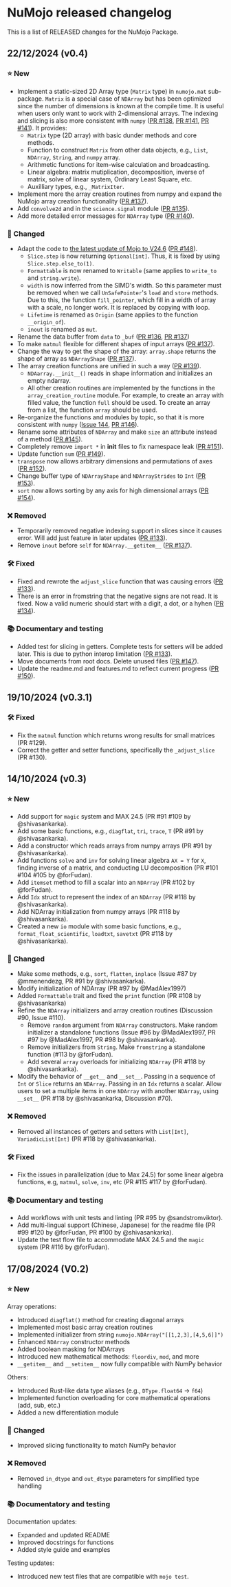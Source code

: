 # NuMojo released changelog

This is a list of RELEASED changes for the NuMojo Package.

## 22/12/2024 (v0.4)

### ⭐️ New

- Implement a static-sized 2D Array type (`Matrix` type) in `numojo.mat` sub-package. `Matrix` is a special case of `NDArray` but has been optimized since the number of dimensions is known at the compile time. It is useful when users only want to work with 2-dimensional arrays. The indexing and slicing is also more consistent with `numpy` ([PR #138](https://github.com/Mojo-Numerics-and-Algorithms-group/NuMojo/pull/138), [PR #141](https://github.com/Mojo-Numerics-and-Algorithms-group/NuMojo/pull/142), [PR #141](https://github.com/Mojo-Numerics-and-Algorithms-group/NuMojo/pull/142)). It provides:
  - `Matrix` type (2D array) with basic dunder methods and core methods.
  - Function to construct `Matrix` from other data objects, e.g., `List`, `NDArray`, `String`, and `numpy` array.
  - Arithmetic functions for item-wise calculation and broadcasting.
  - Linear algebra: matrix mutiplication, decomposition, inverse of matrix, solve of linear system, Ordinary Least Square, etc.
  - Auxilliary types, e.g., `_MatrixIter`.
- Implement more the array creation routines from numpy and expand the NuMojo array creation functionality ([PR #137](https://github.com/Mojo-Numerics-and-Algorithms-group/NuMojo/pull/137)).
- Add `convolve2d` and in the `science.signal` module ([PR #135](https://github.com/Mojo-Numerics-and-Algorithms-group/NuMojo/pull/135)).
- Add more detailed error messages for `NDArray` type ([PR #140](https://github.com/Mojo-Numerics-and-Algorithms-group/NuMojo/pull/140)).

### 🦋 Changed

- Adapt the code to [the latest update of Mojo to V24.6](https://docs.modular.com/mojo/changelog/) ([PR #148](https://github.com/Mojo-Numerics-and-Algorithms-group/NuMojo/pull/148)).
  - `Slice.step` is now returning `Optional[int]`. Thus, it is fixed by using `Slice.step.else_to(1)`.
  - `Formattable` is now renamed to `Writable` (same applies to `write_to` and `string.write`).
  - `width` is now inferred from the SIMD's width. So this parameter must be removed when we call `UnSafePointer`'s `load` and `store` methods. Due to this, the function `fill_pointer`, which fill in a width of array with a scale, no longer work. It is replaced by copying with loop.
  - `Lifetime` is renamed as `Origin` (same applies to the function `__origin_of`).
  - `inout` is renamed as `mut`.
- Rename the data buffer from `data` to `_buf` ([PR #136](https://github.com/Mojo-Numerics-and-Algorithms-group/NuMojo/pull/136), [PR #137](https://github.com/Mojo-Numerics-and-Algorithms-group/NuMojo/pull/137))
- To make `matmul` flexible for different shapes of input arrays ([PR #137](https://github.com/Mojo-Numerics-and-Algorithms-group/NuMojo/pull/137)).
- Change the way to get the shape of the array: `array.shape` returns the shape of array as `NDArrayShape` ([PR #137](https://github.com/Mojo-Numerics-and-Algorithms-group/NuMojo/pull/137)).
- The array creation functions are unified in such a way ([PR #139](https://github.com/Mojo-Numerics-and-Algorithms-group/NuMojo/pull/139)).
  - `NDAarray.__init__()` reads in shape information and initializes an empty ndarray.
  - All other creation routines are implemented by the functions in the `array_creation_routine` module. For example, to create an array with filled value, the function `full` should be used. To create an array from a list, the function `array` should be used.
- Re-organize the functions and modules by topic, so that it is more consistent with `numpy` ([Issue 144](https://github.com/Mojo-Numerics-and-Algorithms-group/NuMojo/issues/144), [PR #146](https://github.com/Mojo-Numerics-and-Algorithms-group/NuMojo/pull/146)).
- Rename some attributes of `NDArray` and make `size` an attribute instead of a method ([PR #145](https://github.com/Mojo-Numerics-and-Algorithms-group/NuMojo/pull/145)).
- Completely remove `import *` in __init__ files to fix namespace leak ([PR #151](https://github.com/Mojo-Numerics-and-Algorithms-group/NuMojo/pull/151)).
- Update function `sum` ([PR #149](https://github.com/Mojo-Numerics-and-Algorithms-group/NuMojo/pull/149)).
- `transpose` now allows arbitrary dimensions and permutations of axes ([PR #152](https://github.com/Mojo-Numerics-and-Algorithms-group/NuMojo/pull/152)).
- Change buffer type of `NDArrayShape` and `NDArrayStrides` to `Int` ([PR #153](https://github.com/Mojo-Numerics-and-Algorithms-group/NuMojo/pull/153)).
- `sort` now allows sorting by any axis for high dimensional arrays ([PR #154](https://github.com/Mojo-Numerics-and-Algorithms-group/NuMojo/pull/154)).

### ❌ Removed

- Temporarily removed negative indexing support in slices since it causes error. Will add just feature in later updates ([PR #133](https://github.com/Mojo-Numerics-and-Algorithms-group/NuMojo/pull/133)).
- Remove `inout` before `self` for `NDArray.__getitem__` ([PR #137](https://github.com/Mojo-Numerics-and-Algorithms-group/NuMojo/pull/137)).

### 🛠️ Fixed

- Fixed and rewrote the `adjust_slice` function that was causing errors ([PR #133](https://github.com/Mojo-Numerics-and-Algorithms-group/NuMojo/pull/133)).
- There is an error in fromstring that the negative signs are not read. It is fixed. Now a valid numeric should start with a digit, a dot, or a hyhen ([PR #134](https://github.com/Mojo-Numerics-and-Algorithms-group/NuMojo/pull/134)).

### 📚 Documentary and testing

- Added test for slicing in getters. Complete tests for setters will be added later. This is due to python interop limitation ([PR #133](https://github.com/Mojo-Numerics-and-Algorithms-group/NuMojo/pull/133)).
- Move documents from root docs. Delete unused files ([PR #147](https://github.com/Mojo-Numerics-and-Algorithms-group/NuMojo/pull/147)).
- Update the readme.md and features.md to reflect current progress ([PR #150](https://github.com/Mojo-Numerics-and-Algorithms-group/NuMojo/pull/150)).

## 19/10/2024 (v0.3.1)

### 🛠️ Fixed

- Fix the `matmul` function which returns wrong results for small matrices (PR #129).
- Correct the getter and setter functions, specifically the `_adjust_slice` (PR #130).

## 14/10/2024 (v0.3)

### ⭐️ New

- Add support for `magic` system and MAX 24.5 (PR #91 #109 by @shivasankarka).
- Add some basic functions, e.g., `diagflat`, `tri`, `trace`, `T` (PR #91 by @shivasankarka).
- Add a constructor which reads arrays from numpy arrays (PR #91 by @shivasankarka).
- Add functions `solve` and `inv` for solving linear algebra `AX = Y` for `X`, finding inverse of a matrix, and conducting LU decomposition (PR #101 #104 #105 by @forFudan).
- Add `itemset` method to fill a scalar into an `NDArray` (PR #102 by @forFudan).
- Add `Idx` struct to represent the index of an `NDArray` (PR #118 by @shivasankarka).
- Add NDArray initialization from numpy arrays (PR #118 by @shivasankarka).
- Created a new `io` module with some basic functions, e.g., `format_float_scientific`, `loadtxt`, `savetxt` (PR #118 by @shivasankarka).

### 🦋 Changed

- Make some methods, e.g., `sort`, `flatten`, `inplace` (Issue #87 by @mmenendezg, PR #91 by @shivasankarka).
- Modify initialization of NDArray (PR #97 by @MadAlex1997)
- Added `Formattable` trait and fixed the `print` function (PR #108 by @shivasankarka)
- Refine the `NDArray` initializers and array creation routines (Discussion #90, Issue #110).
  - Remove `random` argument from `NDArray` constructors. Make random initializer a standalone functions (Issue #96 by @MadAlex1997, PR #97 by @MadAlex1997, PR #98 by @shivasankarka).
  - Remove initializers from `String`. Make `fromstring` a standalone function (#113 by @forFudan).
  - Add several `array` overloads for initializing `NDArray` (PR #118 by @shivasankarka).
- Modify the behavior of `__get__` and `__set__`. Passing in a sequence of `Int` or `Slice` returns an `NDArray`. Passing in an `Idx` returns a scalar. Allow users to set a multiple items in one `NDArray` with another `NDArray`, using `__set__` (PR #118 by @shivasankarka, Discussion #70).

### ❌ Removed

- Removed all instances of getters and setters with `List[Int]`, `VariadicList[Int]` (PR #118 by @shivasankarka).

### 🛠️ Fixed

- Fix the issues in parallelization (due to Max 24.5) for some linear algebra functions, e.g, `matmul`, `solve`, `inv`, etc (PR #115 #117 by @forFudan).

### 📚 Documentary and testing

- Add workflows with unit tests and linting (PR #95 by @sandstromviktor).
- Add multi-lingual support (Chinese, Japanese) for the readme file (PR #99 #120 by @forFudan, PR #100 by @shivasankarka).
- Update the test flow file to accommodate MAX 24.5 and the `magic` system (PR #116 by @forFudan).

## 17/08/2024 (V0.2)

### ⭐️ New

Array operations:

- Introduced `diagflat()` method for creating diagonal arrays
- Implemented most basic array creation routines
- Implemented initializer from string `numojo.NDArray("[[1,2,3],[4,5,6]]")`
- Enhanced `NDArray` constructor methods
- Added boolean masking for NDArrays
- Introduced new mathematical methods: `floordiv`, `mod`, and more
- `__getitem__` and `__setitem__` now fully compatible with NumPy behavior

Others:

- Introduced Rust-like data type aliases (e.g., `DType.float64` → `f64`)
- Implemented function overloading for core mathematical operations (add, sub, etc.)
- Added a new differentiation module

### 🦋 Changed

- Improved slicing functionality to match NumPy behavior

### ❌ Removed

- Removed `in_dtype` and `out_dtype` parameters for simplified type handling

### 📚 Documentatory and testing

Documentation updates:

- Expanded and updated README
- Improved docstrings for functions
- Added style guide and examples

Testing updates:

- Introduced new test files that are compatible with `mojo test`.
